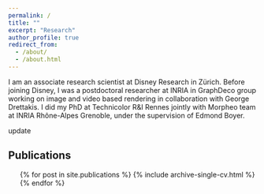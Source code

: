 ```yaml
---
permalink: /
title: ""
excerpt: "Research"
author_profile: true
redirect_from: 
  - /about/
  - /about.html
---
```



I am an associate research scientist at Disney Research in Zürich. Before joining Disney, I was a postdoctoral researcher at INRIA in GraphDeco group working on image and video based rendering in collaboration with George Drettakis. I did my PhD at Technicolor R&I Rennes jointly with Morpheo team at INRIA Rhône-Alpes Grenoble, under the supervision of Edmond Boyer.

update

Publications
------

<ul>{% for post in site.publications %}
    {% include archive-single-cv.html %}
  {% endfor %}</ul>


